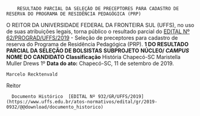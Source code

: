         RESULTADO PARCIAL DA SELEÇÃO DE PRECEPTORES PARA CADASTRO DE RESERVA DO PROGRAMA DE RESIDÊNCIA PEDAGÓGICA (PRP)  

 O REITOR DA UNIVERSIDADE FEDERAL DA FRONTEIRA SUL (UFFS), no uso de suas atribuições legais, torna público o resultado parcial do [EDITAL Nº 62/PROGRAD/UFFS/2019](https://www.uffs.edu.br/atos-normativos/edital/prograd/2019-0062) - Seleção de preceptores para cadastro de reserva do Programa de Residência Pedagógica (PRP).  **1 DO RESULTADO PARCIAL DA SELEÇÃO DE BOLSISTAS**     **SUBPROJETO**   **NÚCLEO/ *CAMPUS***    **NOME DO CANDIDATO**   **Classificação**     História   Chapecó-SC   Maristella Muller Drews   1º            **Data do ato:** Chapecó-SC, 11 de setembro de 2019.   
 

    Marcelo Recktenvald   
 Reitor 

      Documento Histórico  [EDITAL Nº 932/GR/UFFS/2019](https://www.uffs.edu.br/atos-normativos/edital/gr/2019-0932/@@download/documento_historico)     
      